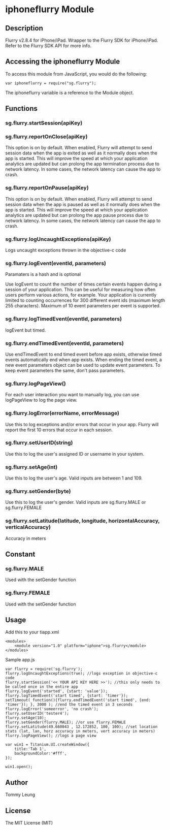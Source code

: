 # iphoneflurry Module

## Description

Flurry v2.8.4 for iPhone/iPad. Wrapper to the Flurry SDK for iPhone/iPad. Refer to the Flurry SDK API for more info.

## Accessing the iphoneflurry Module

To access this module from JavaScript, you would do the following:

	var iphoneflurry = require("sg.flurry");

The iphoneflurry variable is a reference to the Module object.	

## Functions

### sg.flurry.startSession(apiKey)

### sg.flurry.reportOnClose(apiKey)

This option is on by default. When enabled, Flurry will attempt to send session data when the app is exited as well as it normally does when the app is started. This will improve the speed at which your application analytics are updated but can prolong the app termination process due to network latency. In some cases, the network latency can cause the app to crash. 

### sg.flurry.reportOnPause(apiKey)

This option is on by default. When enabled, Flurry will attempt to send session data when the app is paused as well as it normally does when the app is started. This will improve the speed at which your application analytics are updated but can prolong the app pause process due to network latency. In some cases, the network latency can cause the app to crash. 

### sg.flurry.logUncaughtExceptions(apiKey)

Logs uncaught exceptions thrown in the objective-c code

### sg.flurry.logEvent(eventId, parameters)

Paramaters is a hash and is optional

Use logEvent to count the number of times certain events happen during a session of your application. This can be useful for measuring how often users perform various actions, for example. Your application is currently limited to counting occurrences for 300 different event ids (maximum length 255 characters). Maximum of 10 event parameters per event is supported.  

### sg.flurry.logTimedEvent(eventId, parameters)

logEvent but timed.

### sg.flurry.endTimedEvent(eventId, parameters)

Use endTimedEvent to end timed event before app exists, otherwise timed events automatically end when app exists. When ending the timed event, a new event parameters object can be used to update event parameters. To keep event parameters the same, don't pass parameters. 

### sg.flurry.logPageView()

For each user interaction you want to manually log, you can use logPageView to log the page view. 

### sg.flurry.logError(errorName, errorMessage)

Use this to log exceptions and/or errors that occur in your app. Flurry will report the first 10 errors that occur in each session. 

### sg.flurry.setUserID(string)

Use this to log the user's assigned ID or username in your system. 

### sg.flurry.setAge(int)

Use this to log the user's age. Valid inputs are between 1 and 109. 

### sg.flurry.setGender(byte)

Use this to log the user's gender. Valid inputs are sg.flurry.MALE or sg.flurry.FEMALE

### sg.flurry.setLatitude(latitude, longitude, horizontalAccuracy, verticalAccuracy)

Accuracy in meters

## Constant

### sg.flurry.MALE

Used with the setGender function

### sg.flurry.FEMALE

Used with the setGender function

## Usage
Add this to your tiapp.xml

	<modules>
		<module version="1.0" platform="iphone">sg.flurry</module>
	</modules>

Sample app.js

	var flurry = require('sg.flurry');
	flurry.logUncaughtExceptions(true); //logs exception in objective-c code
	flurry.startSession('<< YOUR API KEY HERE >>'); //this only needs to be called once in the entire app
	flurry.logEvent('started', {start: 'value'});
	flurry.logTimedEvent('start timed', {start: 'timer'});
	setTimeout( function(){flurry.endTimedEvent('start timed', {end: 'timer'}); }, 3000 ); //end the timed event in 3 seconds
	flurry.logError('someerror', 'no crash');
	flurry.setUserID('tester4');
	flurry.setAge(10);
	flurry.setGender(flurry.MALE); //or use flurry.FEMALE
	flurry.setLatitude(49.660043 , 12.172852, 100, 100); //set location stats (lat, lan, horz accuracy in meters, vert accuracy in meters)
	flurry.logPageView(); //logs a page view

	var win1 = Titanium.UI.createWindow({  
		title:'Tab 1',
		backgroundColor:'#fff',
	});

	win1.open();

## Author

Tommy Leung

## License

The MIT License (MIT)

